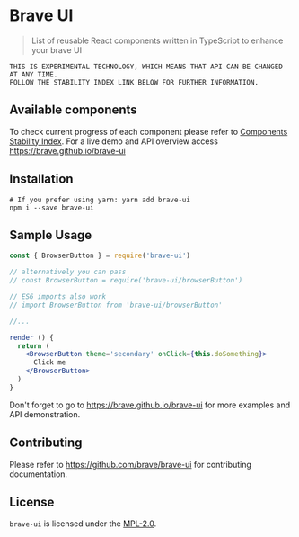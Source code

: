 # Brave UI

> List of reusable React components written in TypeScript to enhance your brave UI

```
THIS IS EXPERIMENTAL TECHNOLOGY, WHICH MEANS THAT API CAN BE CHANGED AT ANY TIME.
FOLLOW THE STABILITY INDEX LINK BELOW FOR FURTHER INFORMATION.
```

## Available components

To check current progress of each component please refer to [Components Stability Index](https://github.com/brave/brave-ui/wiki/Components-Stability-Index). For a live demo and API overview access https://brave.github.io/brave-ui


## Installation

```
# If you prefer using yarn: yarn add brave-ui
npm i --save brave-ui
```

## Sample Usage

```jsx
const { BrowserButton } = require('brave-ui')

// alternatively you can pass
// const BrowserButton = require('brave-ui/browserButton')

// ES6 imports also work
// import BrowserButton from 'brave-ui/browserButton'

//...

render () {
  return (
    <BrowserButton theme='secondary' onClick={this.doSomething}>
      Click me
    </BrowserButton>
  )
}

```

Don't forget to go to https://brave.github.io/brave-ui for more examples and API demonstration.

## Contributing

Please refer to https://github.com/brave/brave-ui for contributing documentation.


## License

`brave-ui` is licensed under the [MPL-2.0](https://www.mozilla.org/en-US/MPL/2.0/).
